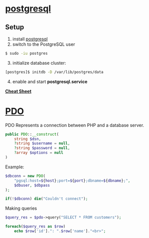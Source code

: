 # [postgresql](https://wiki.archlinux.org/title/PostgreSQL)

## Setup
1. install [postgresql](https://archlinux.org/packages/extra/x86_64/postgresql/)
2. switch to the PostgreSQL user 
```bash
$ sudo -iu postgres
```
3. initialize database cluster:
```bash
[postgres]$ initdb -D /var/lib/postgres/data
```
4. enable and start **postgresql.service**

[**Cheat Sheet**](https://quickref.me/postgres)

# [PDO](https://www.php.net/manual/en/book.pdo.php)

PDO Represents a connection between PHP and a database server.

```php
public PDO::__construct(
    string $dsn,
    ?string $username = null,
    ?string $password = null,
    ?array $options = null
)
```

Example:
```php
$dbconn = new PDO(
    "pgsql:host=${host};port=${port};dbname=${dbname};",
    $dbuser, $dbpass
);

if(!$dbconn) die("Couldn't connect");
```

Making queries
```php
$query_res = $pdo->query("SELECT * FROM customers");

foreach($query_res as $row)
    echo $row['id'].": ".$row['name']."<br>";
```